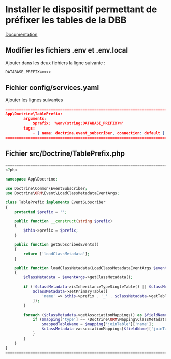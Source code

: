 # Installer le dispositif permettant de préfixer les tables de la DBB

[Documentation](https://www.doctrine-project.org/projects/doctrine-orm/en/2.6/cookbook/sql-table-prefixes.html "doc Doctrine")

## Modifier les fichiers .env et .env.local
Ajouter dans les deux fichiers la ligne suivante :

```
DATABASE_PREFIX=xxxx
```

## Fichier config/services.yaml
Ajouter les lignes suivantes 

```json
==========================================================================
App\Doctrine\TablePrefix:
        arguments:
            $prefix: '%env(string:DATABASE_PREFIX)%'
        tags:
            - { name: doctrine.event_subscriber, connection: default }
==========================================================================
```

## Fichier src/Doctrine/TablePrefix.php

```php
==========================================================================
<?php

namespace App\Doctrine;

use Doctrine\Common\EventSubscriber;
use Doctrine\ORM\Event\LoadClassMetadataEventArgs;

class TablePrefix implements EventSubscriber
{
    protected $prefix = '';

    public function __construct(string $prefix)
    {
        $this->prefix = $prefix;
    }

    public function getSubscribedEvents()
    {
        return ['loadClassMetadata'];
    }

    public function loadClassMetadata(LoadClassMetadataEventArgs $eventArgs)
    {
        $classMetadata = $eventArgs->getClassMetadata();

        if (!$classMetadata->isInheritanceTypeSingleTable() || $classMetadata->getName() === $classMetadata->rootEntityName) {
            $classMetadata->setPrimaryTable([
                'name' => $this->prefix . '_' . $classMetadata->getTableName()
            ]);
        }

        foreach ($classMetadata->getAssociationMappings() as $fieldName => $mapping) {
            if ($mapping['type'] == \Doctrine\ORM\Mapping\ClassMetadataInfo::MANY_TO_MANY && $mapping['isOwningSide']) {
                $mappedTableName = $mapping['joinTable']['name'];
                $classMetadata->associationMappings[$fieldName]['joinTable']['name'] = $this->prefix . $mappedTableName;
            }
        }
    }
}
==========================================================================
```
